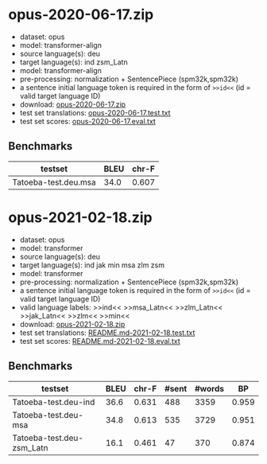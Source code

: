 # opus-2020-06-17.zip

* dataset: opus
* model: transformer-align
* source language(s): deu
* target language(s): ind zsm_Latn
* model: transformer-align
* pre-processing: normalization + SentencePiece (spm32k,spm32k)
* a sentence initial language token is required in the form of `>>id<<` (id = valid target language ID)
* download: [opus-2020-06-17.zip](https://object.pouta.csc.fi/Tatoeba-MT-models/deu-msa/opus-2020-06-17.zip)
* test set translations: [opus-2020-06-17.test.txt](https://object.pouta.csc.fi/Tatoeba-MT-models/deu-msa/opus-2020-06-17.test.txt)
* test set scores: [opus-2020-06-17.eval.txt](https://object.pouta.csc.fi/Tatoeba-MT-models/deu-msa/opus-2020-06-17.eval.txt)

## Benchmarks

| testset               | BLEU  | chr-F |
|-----------------------|-------|-------|
| Tatoeba-test.deu.msa 	| 34.0 	| 0.607 |




# opus-2021-02-18.zip

* dataset: opus
* model: transformer
* source language(s): deu
* target language(s): ind jak min msa zlm zsm
* model: transformer
* pre-processing: normalization + SentencePiece (spm32k,spm32k)
* a sentence initial language token is required in the form of `>>id<<` (id = valid target language ID)
* valid language labels: >>ind<< >>msa_Latn<< >>zlm_Latn<< >>jak_Latn<< >>zlm<< >>min<<
* download: [opus-2021-02-18.zip](https://object.pouta.csc.fi/Tatoeba-MT-models/deu-msa/opus-2021-02-18.zip)
* test set translations: [README.md-2021-02-18.test.txt](https://object.pouta.csc.fi/Tatoeba-MT-models/deu-msa/README.md-2021-02-18.test.txt)
* test set scores: [README.md-2021-02-18.eval.txt](https://object.pouta.csc.fi/Tatoeba-MT-models/deu-msa/README.md-2021-02-18.eval.txt)

## Benchmarks

| testset | BLEU  | chr-F | #sent | #words | BP |
|---------|-------|-------|-------|--------|----|
| Tatoeba-test.deu-ind 	| 36.6 	| 0.631 	| 488 	| 3359 	| 0.959 |
| Tatoeba-test.deu-msa 	| 34.8 	| 0.613 	| 535 	| 3729 	| 0.951 |
| Tatoeba-test.deu-zsm_Latn 	| 16.1 	| 0.461 	| 47 	| 370 	| 0.874 |

